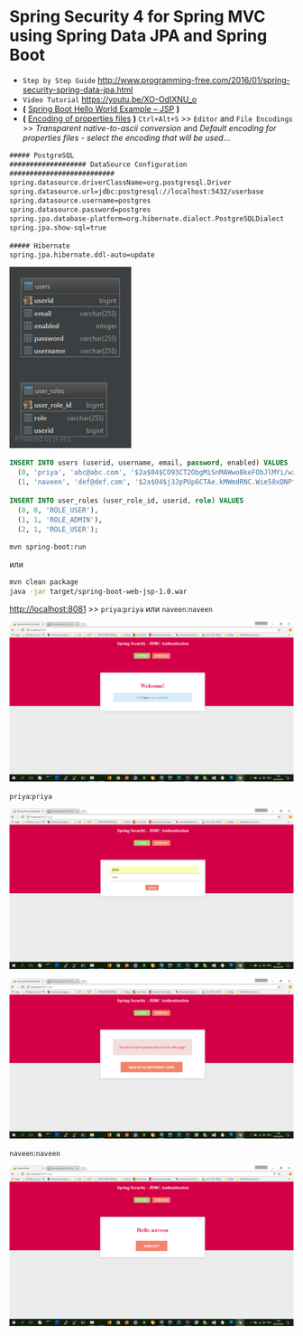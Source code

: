 # Spring Security 4 for Spring MVC using Spring Data JPA and Spring Boot

* `Step by Step Guide` http://www.programming-free.com/2016/01/spring-security-spring-data-jpa.html
* `Video Tutorial` https://youtu.be/XO-OdIXNU_o
* **(** [Spring Boot Hello World Example – JSP](https://www.mkyong.com/spring-boot/spring-boot-hello-world-example-jsp)  **)**
* **(** [Encoding of properties files](https://www.jetbrains.com/help/idea/properties-files.html) **)**  `Ctrl+Alt+S` >> `Editor` and `File Encodings` >> *Transparent native-to-ascii conversion* and *Default encoding for properties files - select the encoding that will be used*...

```properties
##### PostgreSQL
################### DataSource Configuration ##########################
spring.datasource.driverClassName=org.postgresql.Driver
spring.datasource.url=jdbc:postgresql://localhost:5432/userbase
spring.datasource.username=postgres
spring.datasource.password=postgres
spring.jpa.database-platform=org.hibernate.dialect.PostgreSQLDialect
spring.jpa.show-sql=true

##### Hibernate
spring.jpa.hibernate.ddl-auto=update
```

![user_roles](user_roles.png)

```sql
INSERT INTO users (userid, username, email, password, enabled) VALUES
  (0, 'priya', 'abc@abc.com', '$2a$04$CO93CT2ObgMiSnMAWwoBkeFObJlMYi/wzzOnPlsTP44r7qVq0Jln2', 1),
  (1, 'naveen', 'def@def.com', '$2a$04$j3JpPUp6CTAe.kMWmdRNC.Wie58xDNPfcYz0DBJxWkucJ6ekJuiJm', 1);

INSERT INTO user_roles (user_role_id, userid, role) VALUES
  (0, 0, 'ROLE_USER'),
  (1, 1, 'ROLE_ADMIN'),
  (2, 1, 'ROLE_USER');
```

```bash
mvn spring-boot:run
```
или
```bash
mvn clean package
java -jar target/spring-boot-web-jsp-1.0.war
```

[http://localhost:8081](http://localhost:8081) >> `priya`:`priya` или `naveen`:`naveen`


![uvwUxE](uvwUxE.png)

`priya`:`priya`

![8i5vBO](8i5vBO.png)

![ruTW6O](ruTW6O.png)

`naveen`:`naveen`

![FmxEwN](FmxEwN.png)

